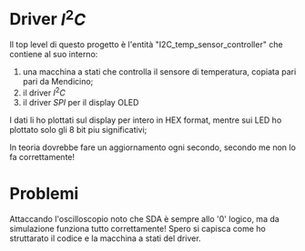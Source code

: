 # Driver $I^2C$

Il top level di questo progetto è l'entità "I2C_temp_sensor_controller" che contiene al suo interno:
1. una macchina a stati che controlla il sensore di temperatura, copiata pari pari da Mendicino; 
2. il driver $I^2C$
3. il driver $SPI$ per il display OLED
   
I dati li ho plottati sul display per intero in HEX format, mentre sui LED ho plottato solo gli 8 bit piu significativi;

In teoria dovrebbe fare un aggiornamento ogni secondo, secondo me non lo fa correttamente!

# Problemi 
Attaccando l'oscilloscopio noto che SDA è sempre allo '0' logico, ma da simulazione funziona tutto correttamente! 
Spero si capisca come ho struttarato il codice e la macchina a stati del driver.